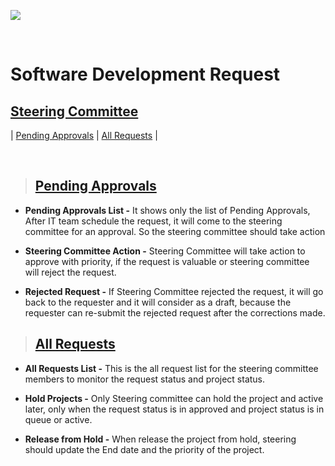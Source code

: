 ![](https://portal.mawarid.com.sa/System/assets/images/mawarid-logo-2.png)

<br>

# **Software Development Request**

## **[Steering Committee](#software-development-request)**

| [Pending Approvals](#pending-approvals) | [All Requests](#all-requests) |

<br>

> ## **[Pending Approvals](#steering-committee)**

- **Pending Approvals List -** It shows only the list of Pending Approvals, After IT team schedule the request, it will come to the steering committee for an approval. So the steering committee should take action

- **Steering Committee Action -** Steering Committee will take action to approve with priority, if the request is valuable or steering committee will reject the request.

- **Rejected Request -** If Steering Committee rejected the request, it will go back to the requester and it will consider as a draft, because the requester can re-submit the rejected request after the corrections made.

> ## **[All Requests](#pending-approvals)**

- **All Requests List -** This is the all request list for the steering committee members to monitor the request status and project status.

- **Hold Projects -** Only Steering committee can hold the project and active later, only when the request status is in approved and project status is in queue or active. 

- **Release from Hold -** When release the project from hold, steering should update the End date and the priority of the project.